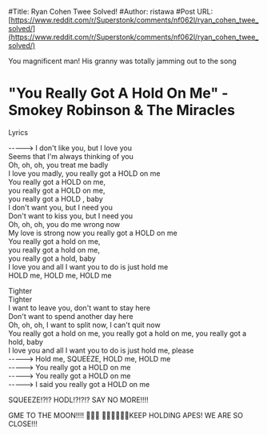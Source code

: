 #Title: Ryan Cohen Twee Solved!
#Author: ristawa
#Post URL: [https://www.reddit.com/r/Superstonk/comments/nf062l/ryan_cohen_twee_solved/](https://www.reddit.com/r/Superstonk/comments/nf062l/ryan_cohen_twee_solved/)


You magnificent man! His granny was totally jamming out to the song

# "You Really Got A Hold On Me" -  Smokey Robinson & The Miracles

Lyrics

\-----> I don't like you, but I love you  
Seems that I'm always thinking of you  
Oh, oh, oh, you treat me badly  
I love you madly, you really got a HOLD  on me  
You really got a HOLD on me,   
you really got a HOLD  on me,   
you really got a HOLD , baby  
I don't want you, but I need you  
Don't want to kiss you, but I need you  
Oh, oh, oh, you do me wrong now  
My love is strong now you really got a HOLD on me  
You really got a hold on me,   
you really got a hold on me,   
you really got a hold, baby  
I love you and all I want you to do is just hold me  
HOLD me, HOLD me, HOLD me  


Tighter  
Tighter  
I want to leave you, don't want to stay here  
Don't want to spend another day here  
Oh, oh, oh, I want to split now, I can't quit now  
You really got a hold on me, you really got a hold on me, you really got a hold, baby  
I love you and all I want you to do is just hold me, please  
\-----> Hold me, SQUEEZE, HOLD me, HOLD me  
\-----> You really got a HOLD on me  
\-----> You really got a HOLD on me  
\-----> I said you really got a HOLD on me

SQUEEZE!?!? HODL!?!?!? SAY NO MORE!!!!

GME TO THE MOON!!!! 🚀🚀🌑  💎💎💎👐👐👐KEEP HOLDING APES! WE ARE SO CLOSE!!!